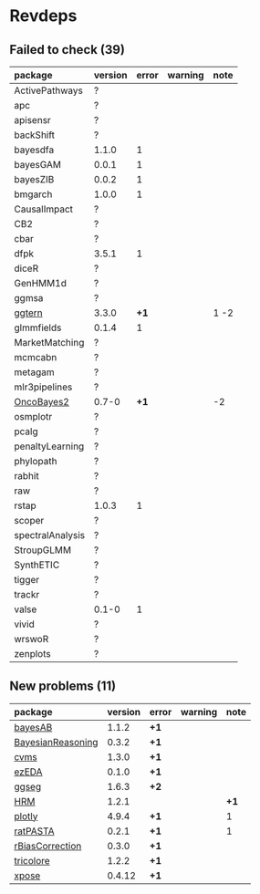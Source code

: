 # Revdeps

## Failed to check (39)

|package                              |version |error  |warning |note |
|:------------------------------------|:-------|:------|:-------|:----|
|ActivePathways                       |?       |       |        |     |
|apc                                  |?       |       |        |     |
|apisensr                             |?       |       |        |     |
|backShift                            |?       |       |        |     |
|bayesdfa                             |1.1.0   |1      |        |     |
|bayesGAM                             |0.0.1   |1      |        |     |
|bayesZIB                             |0.0.2   |1      |        |     |
|bmgarch                              |1.0.0   |1      |        |     |
|CausalImpact                         |?       |       |        |     |
|CB2                                  |?       |       |        |     |
|cbar                                 |?       |       |        |     |
|dfpk                                 |3.5.1   |1      |        |     |
|diceR                                |?       |       |        |     |
|GenHMM1d                             |?       |       |        |     |
|ggmsa                                |?       |       |        |     |
|[ggtern](failures.md#ggtern)         |3.3.0   |__+1__ |        |1 -2 |
|glmmfields                           |0.1.4   |1      |        |     |
|MarketMatching                       |?       |       |        |     |
|mcmcabn                              |?       |       |        |     |
|metagam                              |?       |       |        |     |
|mlr3pipelines                        |?       |       |        |     |
|[OncoBayes2](failures.md#oncobayes2) |0.7-0   |__+1__ |        |-2   |
|osmplotr                             |?       |       |        |     |
|pcalg                                |?       |       |        |     |
|penaltyLearning                      |?       |       |        |     |
|phylopath                            |?       |       |        |     |
|rabhit                               |?       |       |        |     |
|raw                                  |?       |       |        |     |
|rstap                                |1.0.3   |1      |        |     |
|scoper                               |?       |       |        |     |
|spectralAnalysis                     |?       |       |        |     |
|StroupGLMM                           |?       |       |        |     |
|SynthETIC                            |?       |       |        |     |
|tigger                               |?       |       |        |     |
|trackr                               |?       |       |        |     |
|valse                                |0.1-0   |1      |        |     |
|vivid                                |?       |       |        |     |
|wrswoR                               |?       |       |        |     |
|zenplots                             |?       |       |        |     |

## New problems (11)

|package                                            |version |error  |warning |note   |
|:--------------------------------------------------|:-------|:------|:-------|:------|
|[bayesAB](problems.md#bayesab)                     |1.1.2   |__+1__ |        |       |
|[BayesianReasoning](problems.md#bayesianreasoning) |0.3.2   |__+1__ |        |       |
|[cvms](problems.md#cvms)                           |1.3.0   |__+1__ |        |       |
|[ezEDA](problems.md#ezeda)                         |0.1.0   |__+1__ |        |       |
|[ggseg](problems.md#ggseg)                         |1.6.3   |__+2__ |        |       |
|[HRM](problems.md#hrm)                             |1.2.1   |       |        |__+1__ |
|[plotly](problems.md#plotly)                       |4.9.4   |__+1__ |        |1      |
|[ratPASTA](problems.md#ratpasta)                   |0.2.1   |__+1__ |        |1      |
|[rBiasCorrection](problems.md#rbiascorrection)     |0.3.0   |__+1__ |        |       |
|[tricolore](problems.md#tricolore)                 |1.2.2   |__+1__ |        |       |
|[xpose](problems.md#xpose)                         |0.4.12  |__+1__ |        |       |

